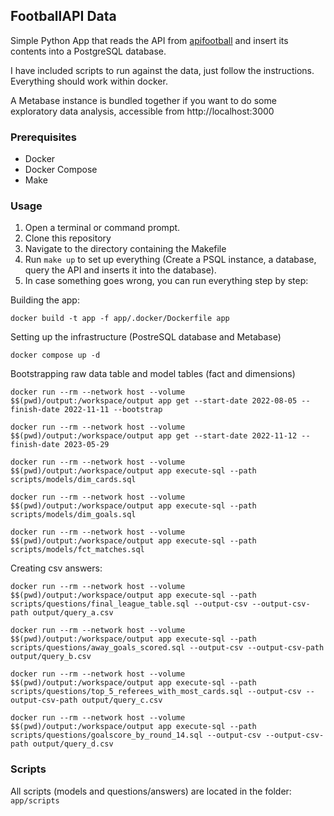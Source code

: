 ## FootballAPI Data

Simple Python App that reads the API from [apifootball](https://apifootball.com/) and insert its contents into a PostgreSQL database.

I have included scripts  to run against the data, just follow the instructions.
Everything should work within docker.

A Metabase instance is bundled together if you want to do some exploratory data analysis, accessible from http://localhost:3000

### Prerequisites

- Docker
- Docker Compose
- Make

### Usage

1. Open a terminal or command prompt.
2. Clone this repository
3. Navigate to the directory containing the Makefile
4. Run `make up` to set up everything (Create a PSQL instance, a database, query the API and inserts it into the database).
5. In case something goes wrong, you can run everything step by step:

Building the app:
```
docker build -t app -f app/.docker/Dockerfile app
```

Setting up the infrastructure (PostreSQL database and Metabase)
```
docker compose up -d
```

Bootstrapping raw data table and model tables (fact and dimensions)
```
docker run --rm --network host --volume $$(pwd)/output:/workspace/output app get --start-date 2022-08-05 --finish-date 2022-11-11 --bootstrap

docker run --rm --network host --volume $$(pwd)/output:/workspace/output app get --start-date 2022-11-12 --finish-date 2023-05-29

docker run --rm --network host --volume $$(pwd)/output:/workspace/output app execute-sql --path scripts/models/dim_cards.sql

docker run --rm --network host --volume $$(pwd)/output:/workspace/output app execute-sql --path scripts/models/dim_goals.sql

docker run --rm --network host --volume $$(pwd)/output:/workspace/output app execute-sql --path scripts/models/fct_matches.sql
```

Creating csv answers:
```
docker run --rm --network host --volume $$(pwd)/output:/workspace/output app execute-sql --path scripts/questions/final_league_table.sql --output-csv --output-csv-path output/query_a.csv

docker run --rm --network host --volume $$(pwd)/output:/workspace/output app execute-sql --path scripts/questions/away_goals_scored.sql --output-csv --output-csv-path output/query_b.csv

docker run --rm --network host --volume $$(pwd)/output:/workspace/output app execute-sql --path scripts/questions/top_5_referees_with_most_cards.sql --output-csv --output-csv-path output/query_c.csv

docker run --rm --network host --volume $$(pwd)/output:/workspace/output app execute-sql --path scripts/questions/goalscore_by_round_14.sql --output-csv --output-csv-path output/query_d.csv
```


### Scripts

All scripts (models and questions/answers) are located in the folder: `app/scripts`